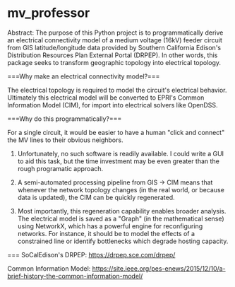 # mv_professor

Abstract: The purpose of this Python project is to programmatically derive an electrical connectivity model
of a medium voltage (16kV) feeder circuit from GIS latitude/longitude data provided by Southern California
Edison's Distribution Resources Plan External Portal (DRPEP). In other words, this package seeks to transform
geographic topology into electrical topology.


===Why make an electrical connectivity model?===

The electrical topology is required to model the circuit's electrical behavior. Ultimately this electrical model
will be converted to EPRI's Common Information Model (CIM), for import into electrical solvers like OpenDSS.


===Why do this programmatically?===

For a single circuit, it would be easier to have a human "click and connect" the MV lines to their obvious neighbors.

1) Unfortunately, no such software is readily available. I could write a GUI to aid this task, but the time 
investment may be even greater than the rough programatic approach.

2) A semi-automated processing pipeline from GIS -> CIM means that whenever the network topology changes (in the real world,
or because data is updated), the CIM can be quickly regenerated.

3) Most importantly, this regeneration capability enables broader analysis. The electrical model is saved as a "Graph" 
(in the mathematical sense) using NetworkX, which has a powerful engine for reconfiguring networks. For instance, it should be
to model the effects of a constrained line or identify bottlenecks which degrade hosting capacity.

===
SoCalEdison's DRPEP: https://drpep.sce.com/drpep/

Common Information Model: https://site.ieee.org/pes-enews/2015/12/10/a-brief-history-the-common-information-model/
